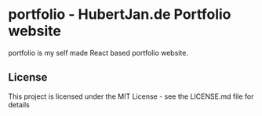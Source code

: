 # portfolio - HubertJan.de Portfolio website

portfolio is my self made React based portfolio website.

## License
This project is licensed under the MIT License - see the LICENSE.md file for details
